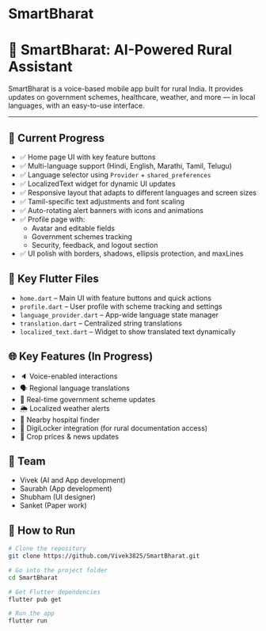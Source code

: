 # SmartBharat

# 🚜 SmartBharat: AI-Powered Rural Assistant

SmartBharat is a voice-based mobile app built for rural India. It provides updates on government schemes, healthcare, weather, and more — in local languages, with an easy-to-use interface.

---

## 📌 Current Progress

- ✅ Home page UI with key feature buttons
- ✅ Multi-language support (Hindi, English, Marathi, Tamil, Telugu)
- ✅ Language selector using `Provider` + `shared_preferences`
- ✅ LocalizedText widget for dynamic UI updates
- ✅ Responsive layout that adapts to different languages and screen sizes
- ✅ Tamil-specific text adjustments and font scaling
- ✅ Auto-rotating alert banners with icons and animations
- ✅ Profile page with:
  - Avatar and editable fields
  - Government schemes tracking
  - Security, feedback, and logout section
- ✅ UI polish with borders, shadows, ellipsis protection, and maxLines


## 📁 Key Flutter Files

- `home.dart` – Main UI with feature buttons and quick actions
- `profile.dart` – User profile with scheme tracking and settings
- `language_provider.dart` – App-wide language state manager
- `translation.dart` – Centralized string translations
- `localized_text.dart` – Widget to show translated text dynamically


## 🌐 Key Features (In Progress)

- 🔈 Voice-enabled interactions
- 🗣️ Regional language translations
- 📲 Real-time government scheme updates
- 🌦️ Localized weather alerts
- 🏥 Nearby hospital finder
- 🧾 DigiLocker integration (for rural documentation access)
- 📰 Crop prices & news updates


## 👥 Team

- Vivek (AI and App development)
- Saurabh (App development)
- Shubham (UI designer)
- Sanket (Paper work)


## 📂 How to Run

```bash
# Clone the repository
git clone https://github.com/Vivek3825/SmartBharat.git

# Go into the project folder
cd SmartBharat

# Get Flutter dependencies
flutter pub get

# Run the app
flutter run

